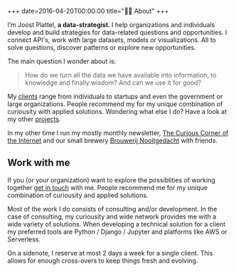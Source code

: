 +++
date=2016-04-20T00:00:00
title="👨‍💻 About"
+++

I’m Joost Plattel, **a data-strategist**. I help organizations and individuals develop and build strategies for data-related questions and opportunities.  I connect API's, work with large datasets, models or visualizations. All to solve questions, discover patterns or explore new opportunities. 

The main question I wonder about is:

> How do we turn all the data we have available into information, to knowledge and finally wisdom? And can we use it for good?

My [clients](/client) range from individuals to startups and even the government or large organizations. People recommend my for my unique combination of curiousity with applied solutions. Wondering what else I do? Have a look at my other [projects](/project). 

In my other time I run my mostly monthly newsletter, [The Curious Corner of the Internet](https://curiouscorner.nl) and our small brewery [Brouwerij Nooitgedacht](http://brouwerijnooitgedacht.nl/) with friends.</a>

## Work with me

If you (or your organization) want to explore the possiblities of working together [get in touch](/contact) with me. People recommend me for my unique combination of curiousity and applied solutions. 

Most of the work I do consists of consulting and/or development. In the case of consulting, my curiousity and wide network provides me with a wide variety of solutions. When developing a technical solution for a client my preferred tools are Python / Django / Jupyter and platforms like AWS or Serverless.

On a sidenote, I reserve at most 2 days a week for a single client. This allows for enough cross-overs to keep things fresh and evolving.